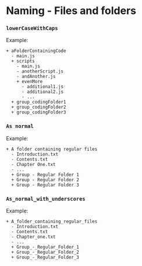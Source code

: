 # Naming - Files and folders

### `lowerCaseWithCaps`

Example:

```
+ aFolderContainingCode
  - main.js
  + scripts
    - main.js
    - anotherScript.js
    - andAnother.js
    + evenMore
      - additional1.js
      - additional2.js
      - ...
  + group_codingFolder1
  + group_codingFolder2
  + group_codingFolder3
```

### `As normal`

Example:

```
+ A folder containing regular files
  - Introduction.txt
  - Contents.txt
  - Chapter One.txt
  - ...
  + Group - Regular Folder 1
  + Group - Regular Folder 2
  + Group - Regular Folder 3
```

### `As_normal_with_underscores`

Example:

```
+ A_folder_containing_regular_files
  - Introduction.txt
  - Contents.txt
  - Chapter_one.txt
  - ...
  + Group_-_Regular_Folder_1
  + Group_-_Regular_Folder_2
  + Group_-_Regular_Folder_3
```
